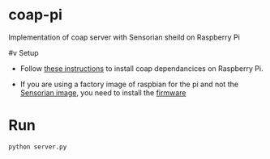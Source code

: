 # coap-pi
Implementation of coap server with Sensorian sheild on Raspberry Pi

#v Setup

- Follow [these instructions](https://github.com/Tanganelli/CoAPthon#install-instructions) to install coap dependancices on Raspberry Pi.

- If you are using a factory image of raspbian for the pi and not the [Sensorian image](http://sensorian.io/downloads), you need to install the [firmware](https://github.com/sensorian/sensorian-firmware)

# Run

```
python server.py
```
